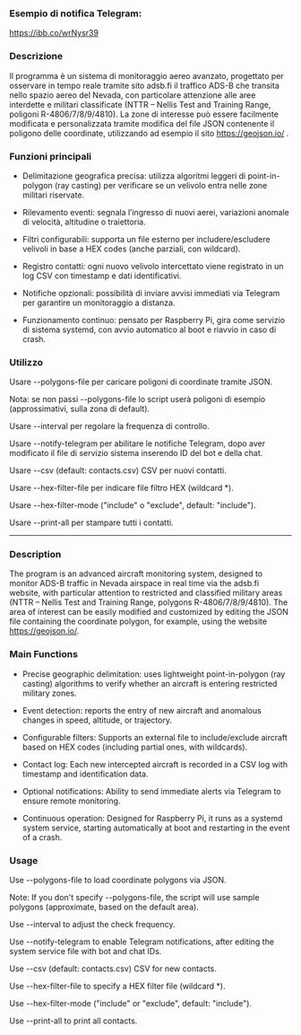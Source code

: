 ### Esempio di notifica Telegram: ###

<img>https://ibb.co/wrNysr39</img>

### Descrizione ###

Il programma è un sistema di monitoraggio aereo avanzato, progettato per osservare in tempo reale tramite sito adsb.fi il traffico ADS-B che transita nello spazio aereo del Nevada, con particolare attenzione alle aree interdette e militari classificate (NTTR – Nellis Test and Training Range, poligoni R-4806/7/8/9/4810). La zone di interesse può essere facilmente modificata e personalizzata tramite modifica del file JSON contenente il poligono delle coordinate, utilizzando ad esempio il sito https://geojson.io/ .

### Funzioni principali ###

- Delimitazione geografica precisa: utilizza algoritmi leggeri di point-in-polygon (ray casting) per verificare se un velivolo entra nelle zone militari riservate.

- Rilevamento eventi: segnala l’ingresso di nuovi aerei, variazioni anomale di velocità, altitudine o traiettoria.

- Filtri configurabili: supporta un file esterno per includere/escludere velivoli in base a HEX codes (anche parziali, con wildcard).

- Registro contatti: ogni nuovo velivolo intercettato viene registrato in un log CSV con timestamp e dati identificativi.

- Notifiche opzionali: possibilità di inviare avvisi immediati via Telegram per garantire un monitoraggio a distanza.

- Funzionamento continuo: pensato per Raspberry Pi, gira come servizio di sistema systemd, con avvio automatico al boot e riavvio in caso di crash.

### Utilizzo ###

Usare --polygons-file <file> per caricare poligoni di coordinate tramite JSON.

Nota: se non passi --polygons-file lo script userà poligoni di esempio (approssimativi, sulla zona di default).

Usare --interval <secondi> per regolare la frequenza di controllo.

Usare --notify-telegram per abilitare le notifiche Telegram, dopo aver modificato il file di servizio sistema inserendo ID del bot e della chat.

Usare --csv (default: contacts.csv) CSV per nuovi contatti.

Usare --hex-filter-file per indicare file filtro HEX (wildcard *).

Usare --hex-filter-mode ("include" o "exclude", default: "include").

Usare --print-all per stampare tutti i contatti.

---

### Description ###

The program is an advanced aircraft monitoring system, designed to monitor ADS-B traffic in Nevada airspace in real time via the adsb.fi website, with particular attention to restricted and classified military areas (NTTR – Nellis Test and Training Range, polygons R-4806/7/8/9/4810). The area of ​​interest can be easily modified and customized by editing the JSON file containing the coordinate polygon, for example, using the website https://geojson.io/.

### Main Functions ###

- Precise geographic delimitation: uses lightweight point-in-polygon (ray casting) algorithms to verify whether an aircraft is entering restricted military zones.

- Event detection: reports the entry of new aircraft and anomalous changes in speed, altitude, or trajectory.

- Configurable filters: Supports an external file to include/exclude aircraft based on HEX codes (including partial ones, with wildcards).

- Contact log: Each new intercepted aircraft is recorded in a CSV log with timestamp and identification data.

- Optional notifications: Ability to send immediate alerts via Telegram to ensure remote monitoring.

- Continuous operation: Designed for Raspberry Pi, it runs as a systemd system service, starting automatically at boot and restarting in the event of a crash.

### Usage ###

Use --polygons-file <file> to load coordinate polygons via JSON.

Note: If you don't specify --polygons-file, the script will use sample polygons (approximate, based on the default area).

Use --interval <seconds> to adjust the check frequency.

Use --notify-telegram to enable Telegram notifications, after editing the system service file with bot and chat IDs.

Use --csv (default: contacts.csv) CSV for new contacts.

Use --hex-filter-file to specify a HEX filter file (wildcard *).

Use --hex-filter-mode ("include" or "exclude", default: "include").

Use --print-all to print all contacts.
